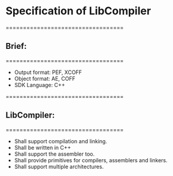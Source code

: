 # Specification of LibCompiler

==================================
## Brief:
==================================

- Output format: PEF, XCOFF
- Object format: AE, COFF
- SDK Language: C++

==================================
## LibCompiler:
==================================

- Shall support compilation and linking.
- Shall be written in C++
- Shall support the assembler too.
- Shall provide primitives for compilers, assemblers and linkers.
- Shall support multiple architectures.